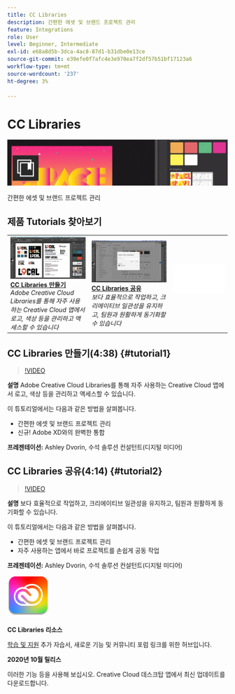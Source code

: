```yaml
---
title: CC Libraries
description: 간편한 에셋 및 브랜드 프로젝트 관리
feature: Integrations
role: User
level: Beginner, Intermediate
exl-id: e68a8d5b-3dca-4ac8-87d1-b31dbe0e13ce
source-git-commit: e39efe0f7afc4e3e970ea7f2df57b51bf17123a6
workflow-type: tm+mt
source-wordcount: '237'
ht-degree: 3%

---
```


# CC Libraries

![튜토리얼 메인 이미지](../assets/CCLibs.jpg)

간편한 에셋 및 브랜드 프로젝트 관리

## 제품 Tutorials 찾아보기

<table style="table-layout:fixed">
<tr>
 <td>
   <a href="cclibraries.md#tutorial1">
      <img alt="CC Libraries 만들기" src="../assets/libraries_create_dvorin_thumbnail.jpg" />
   </a>
    <div>
   <a href="cclibraries.md#tutorial1"><strong>CC Libraries 만들기</strong></a>
    </div>
    <em>Adobe Creative Cloud Libraries를 통해 자주 사용하는 Creative Cloud 앱에서 로고, 색상 등을 관리하고 액세스할 수 있습니다</em>
    <br>
  </td>
   <td>
   <a href="cclibraries.md#tutorial2">
      <img alt="CC Libraries 공유" src="../assets/libraries_share_dvorin_thumbnail.jpg" />
   </a>
    <div>
   <a href="cclibraries.md#tutorial2"><strong>CC Libraries 공유</strong></a>
    </div>
    <em>보다 효율적으로 작업하고, 크리에이티브 일관성을 유지하고, 팀원과 원활하게 동기화할 수 있습니다</em>
    <br>
  </td>
  <td>
    <img alt="스페이서" src="../assets/Whitespacer.png" />
    <div>
    <br>
  </td>
</tr>
</table>

## CC Libraries 만들기(4:38) {#tutorial1}

>[!VIDEO](https://video.tv.adobe.com/v/326802?hidetitle=true)

**설명**
Adobe Creative Cloud Libraries를 통해 자주 사용하는 Creative Cloud 앱에서 로고, 색상 등을 관리하고 액세스할 수 있습니다.

이 튜토리얼에서는 다음과 같은 방법을 살펴봅니다.
* 간편한 에셋 및 브랜드 프로젝트 관리
* 신규! Adobe XD와의 완벽한 통합

**프레젠테이션:**
Ashley Dvorin, 수석 솔루션 컨설턴트(디지털 미디어)

## CC Libraries 공유(4:14) {#tutorial2}

>[!VIDEO](https://video.tv.adobe.com/v/326803?hidetitle=true)

**설명**
보다 효율적으로 작업하고, 크리에이티브 일관성을 유지하고, 팀원과 원활하게 동기화할 수 있습니다.

이 튜토리얼에서는 다음과 같은 방법을 살펴봅니다.
* 간편한 에셋 및 브랜드 프로젝트 관리
* 자주 사용하는 앱에서 바로 프로젝트를 손쉽게 공동 작업

**프레젠테이션:**
Ashley Dvorin, 수석 솔루션 컨설턴트(디지털 미디어)

![CC Libraries 로고](../assets/cc_appicon_96.png)

**CC Libraries 리소스**

[학습 및 지원](https://helpx.adobe.com/creative-cloud/help/libraries.html) 추가 자습서, 새로운 기능 및 커뮤니티 포럼 링크를 위한 허브입니다.

**2020년 10월 릴리스**

이러한 기능 등을 사용해 보십시오. Creative Cloud 데스크탑 앱에서 최신 업데이트를 다운로드합니다.
